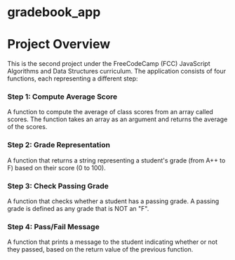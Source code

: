 # gradebook_app
# Project Overview
This is the second project under the FreeCodeCamp (FCC) JavaScript Algorithms and Data Structures curriculum.
The application consists of four functions, each representing a different step:

### Step 1: Compute Average Score
A function to compute the average of class scores from an array called scores. The function takes an array as an argument and returns the average of the scores.

### Step 2: Grade Representation
A function that returns a string representing a student's grade (from A++ to F) based on their score (0 to 100).

### Step 3: Check Passing Grade
A function that checks whether a student has a passing grade. A passing grade is defined as any grade that is NOT an "F".

### Step 4: Pass/Fail Message
A function that prints a message to the student indicating whether or not they passed, based on the return value of the previous function.

